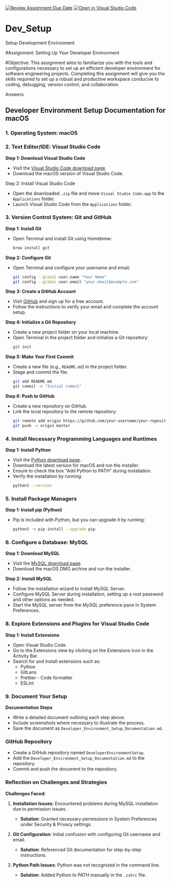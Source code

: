 [![Review Assignment Due Date](https://classroom.github.com/assets/deadline-readme-button-22041afd0340ce965d47ae6ef1cefeee28c7c493a6346c4f15d667ab976d596c.svg)](https://classroom.github.com/a/vbnbTt5m)
[![Open in Visual Studio Code](https://classroom.github.com/assets/open-in-vscode-2e0aaae1b6195c2367325f4f02e2d04e9abb55f0b24a779b69b11b9e10269abc.svg)](https://classroom.github.com/online_ide?assignment_repo_id=15268770&assignment_repo_type=AssignmentRepo)

# Dev_Setup

Setup Development Environment

#Assignment: Setting Up Your Developer Environment

#Objective:
This assignment aims to familiarize you with the tools and configurations necessary to set up an efficient developer environment for software engineering projects. Completing this assignment will give you the skills required to set up a robust and productive workspace conducive to coding, debugging, version control, and collaboration.

Answers

## Developer Environment Setup Documentation for macOS

### 1. Operating System: macOS

### 2. Text Editor/IDE: Visual Studio Code

**Step 1: Download Visual Studio Code**

- Visit the [Visual Studio Code download page](https://code.visualstudio.com/Download).
- Download the macOS version of Visual Studio Code.

Step 2: Install Visual Studio Code

- Open the downloaded `.zip` file and move `Visual Studio Code.app` to the `Applications` folder.
- Launch Visual Studio Code from the `Applications` folder.

### 3. Version Control System: Git and GitHub

**Step 1: Install Git**

- Open Terminal and install Git using Homebrew:
  ```bash
  brew install git
  ```

**Step 2: Configure Git**

- Open Terminal and configure your username and email:
  ```bash
  git config --global user.name "Your Name"
  git config --global user.email "your.email@example.com"
  ```

**Step 3: Create a GitHub Account**

- Visit [GitHub](https://github.com) and sign up for a free account.
- Follow the instructions to verify your email and complete the account setup.

**Step 4: Initialize a Git Repository**

- Create a new project folder on your local machine.
- Open Terminal in the project folder and initialize a Git repository:
  ```bash
  git init
  ```

**Step 5: Make Your First Commit**

- Create a new file (e.g., `README.md`) in the project folder.
- Stage and commit the file:
  ```bash
  git add README.md
  git commit -m "Initial commit"
  ```

**Step 6: Push to GitHub**

- Create a new repository on GitHub.
- Link the local repository to the remote repository:
  ```bash
  git remote add origin https://github.com/your-username/your-repository.git
  git push -u origin master
  ```

### 4. Install Necessary Programming Languages and Runtimes

**Step 1: Install Python**

- Visit the [Python download page](https://www.python.org/downloads/).
- Download the latest version for macOS and run the installer.
- Ensure to check the box "Add Python to PATH" during installation.
- Verify the installation by running:
  ```bash
  python3 --version
  ```

### 5. Install Package Managers

**Step 1: Install pip (Python)**

- Pip is included with Python, but you can upgrade it by running:
  ```bash
  python3 -m pip install --upgrade pip
  ```

### 6. Configure a Database: MySQL

**Step 1: Download MySQL**

- Visit the [MySQL download page](https://dev.mysql.com/downloads/installer/).
- Download the macOS DMG archive and run the installer.

**Step 2: Install MySQL**

- Follow the installation wizard to install MySQL Server.
- Configure MySQL Server during installation, setting up a root password and other options as needed.
- Start the MySQL server from the MySQL preference pane in System Preferences.

### 8. Explore Extensions and Plugins for Visual Studio Code

**Step 1: Install Extensions**

- Open Visual Studio Code.
- Go to the Extensions view by clicking on the Extensions icon in the Activity Bar.
- Search for and install extensions such as:
  - Python
  - GitLens
  - Prettier - Code formatter
  - ESLint

### 9. Document Your Setup

**Documentation Steps**

- Write a detailed document outlining each step above.
- Include screenshots where necessary to illustrate the process.
- Save the document as `Developer_Environment_Setup_Documentation.md`.

### GitHub Repository

- Create a GitHub repository named `DeveloperEnvironmentSetup`.
- Add the `Developer_Environment_Setup_Documentation.md` to the repository.
- Commit and push the document to the repository.

### Reflection on Challenges and Strategies

**Challenges Faced:**

1. **Installation Issues**: Encountered problems during MySQL installation due to permission issues.

   - **Solution**: Granted necessary permissions in System Preferences under Security & Privacy settings.

2. **Git Configuration**: Initial confusion with configuring Git username and email.

   - **Solution**: Referenced Git documentation for step-by-step instructions.

3. **Python Path Issues**: Python was not recognized in the command line.
   - **Solution**: Added Python to PATH manually in the `.zshrc` file.
